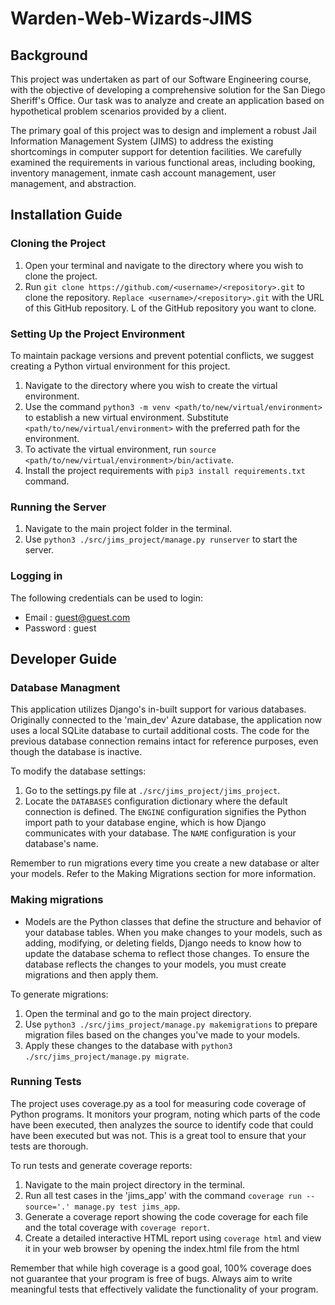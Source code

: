 # Warden-Web-Wizards-JIMS

## Background

This project was undertaken as part of our Software Engineering course, with the objective of developing a comprehensive solution for the San Diego Sheriff's Office. Our task was to analyze and create an application based on hypothetical problem scenarios provided by a client.

The primary goal of this project was to design and implement a robust Jail Information Management System (JIMS) to address the existing shortcomings in computer support for detention facilities. We carefully examined the requirements in various functional areas, including booking, inventory management, inmate cash account management, user management, and abstraction.

## Installation Guide

### Cloning the Project
1. Open your terminal and navigate to the directory where you wish to clone the project.
2. Run `git clone https://github.com/<username>/<repository>.git` to clone the repository. `Replace <username>/<repository>.git` with the URL of this GitHub repository.
L of the GitHub repository you want to clone.

### Setting Up the Project Environment
To maintain package versions and prevent potential conflicts, we suggest creating a Python virtual environment for this project.

1. Navigate to the directory where you wish to create the virtual environment.
2. Use the command `python3 -m venv <path/to/new/virtual/environment>` to establish a new virtual environment. Substitute `<path/to/new/virtual/environment>` with the preferred path for the environment.
3. To activate the virtual environment, run `source <path/to/new/virtual/environment>/bin/activate`.
4. Install the project requirements with `pip3 install requirements.txt` command.


### Running the Server

1. Navigate to the main project folder in the terminal.
2. Use `python3 ./src/jims_project/manage.py runserver` to start the server.

### Logging in
The following credentials can be used to login:
- Email : guest@guest.com
- Password : guest

## Developer Guide

### Database Managment
This application utilizes Django's in-built support for various databases. Originally connected to the 'main_dev' Azure database, the application now uses a local SQLite database to curtail additional costs. The code for the previous database connection remains intact for reference purposes, even though the database is inactive.

To modify the database settings:

1. Go to the settings.py file at `./src/jims_project/jims_project`.
2. Locate the `DATABASES` configuration dictionary where the default connection is defined. The `ENGINE` configuration signifies the Python import path to your database engine, which is how Django communicates with your database. The `NAME` configuration is your database's name.

Remember to run migrations every time you create a new database or alter your models. Refer to the Making Migrations section for more information.

### Making migrations
- Models are the Python classes that define the structure and behavior of your database tables. When you make changes to your models, such as adding, modifying, or deleting fields, Django needs to know how to update the database schema to reflect those changes. To ensure the database reflects the changes to your models, you must create migrations and then apply them.

To generate migrations:

1. Open the terminal and go to the main project directory.
2. Use `python3 ./src/jims_project/manage.py makemigrations` to prepare migration files based on the changes you've made to your models.
3. Apply these changes to the database with `python3 ./src/jims_project/manage.py migrate`.

### Running Tests
The project uses coverage.py as a tool for measuring code coverage of Python programs. It monitors your program, noting which parts of the code have been executed, then analyzes the source to identify code that could have been executed but was not. This is a great tool to ensure that your tests are thorough.

To run tests and generate coverage reports:

1. Navigate to the main project directory in the terminal.
2. Run all test cases in the 'jims_app' with the command `coverage run --source='.' manage.py test jims_app`.
3. Generate a coverage report showing the code coverage for each file and the total coverage with `coverage report`.
4. Create a detailed interactive HTML report using `coverage html` and view it in your web browser by opening the index.html file from the html

Remember that while high coverage is a good goal, 100% coverage does not guarantee that your program is free of bugs. Always aim to write meaningful tests that effectively validate the functionality of your program.



